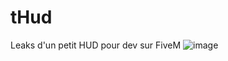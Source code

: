 # tHud
Leaks d'un petit HUD pour dev sur FiveM
![image](https://user-images.githubusercontent.com/98286538/150698891-ece95c8b-f209-4932-b7da-4b0b56240222.png)
